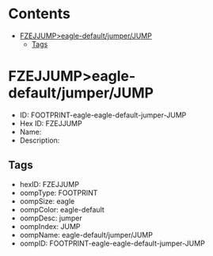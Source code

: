 



Contents
========

* [FZEJJUMP>eagle-default/jumper/JUMP](#fzejjumpeagle-defaultjumperjump)
	* [Tags](#tags)

# FZEJJUMP>eagle-default/jumper/JUMP

- ID: FOOTPRINT-eagle-eagle-default-jumper-JUMP
- Hex ID: FZEJJUMP
- Name: 
- Description: 

## Tags

- hexID: FZEJJUMP
- oompType: FOOTPRINT
- oompSize: eagle
- oompColor: eagle-default
- oompDesc: jumper
- oompIndex: JUMP
- oompName: eagle-default/jumper/JUMP
- oompID: FOOTPRINT-eagle-eagle-default-jumper-JUMP

